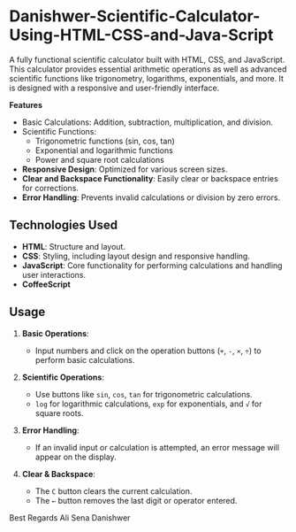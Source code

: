 # Danishwer-Scientific-Calculator-Using-HTML-CSS-and-Java-Script
A fully functional scientific calculator built with HTML, CSS, and JavaScript. This calculator provides essential arithmetic operations as well as advanced scientific functions like trigonometry, logarithms, exponentials, and more. It is designed with a responsive and user-friendly interface.

**Features**

- Basic Calculations: Addition, subtraction, multiplication, and division.
- Scientific Functions:
  - Trigonometric functions (sin, cos, tan)
  - Exponential and logarithmic functions
  - Power and square root calculations
- **Responsive Design**: Optimized for various screen sizes.
- **Clear and Backspace Functionality**: Easily clear or backspace entries for corrections.
- **Error Handling**: Prevents invalid calculations or division by zero errors.

## Technologies Used

- **HTML**: Structure and layout.
- **CSS**: Styling, including layout design and responsive handling.
- **JavaScript**: Core functionality for performing calculations and handling user interactions.
- **CoffeeScript**

## Usage

1. **Basic Operations**:
   - Input numbers and click on the operation buttons (`+`, `-`, `×`, `÷`) to perform basic calculations.
   
2. **Scientific Operations**:
   - Use buttons like `sin`, `cos`, `tan` for trigonometric calculations.
   - `log` for logarithmic calculations, `exp` for exponentials, and `√` for square roots.
   
3. **Error Handling**:
   - If an invalid input or calculation is attempted, an error message will appear on the display.
   
4. **Clear & Backspace**:
   - The `C` button clears the current calculation.
   - The `←` button removes the last digit or operator entered.

Best Regards
Ali Sena Danishwer

